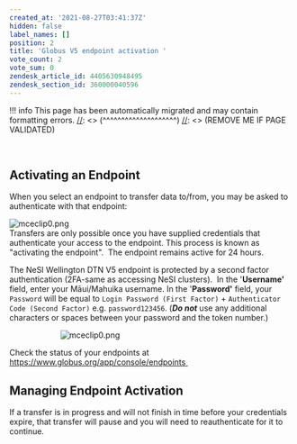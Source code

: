 ```yaml
---
created_at: '2021-08-27T03:41:37Z'
hidden: false
label_names: []
position: 2
title: 'Globus V5 endpoint activation '
vote_count: 2
vote_sum: 0
zendesk_article_id: 4405630948495
zendesk_section_id: 360000040596
---
```



[//]: <> (REMOVE ME IF PAGE VALIDATED)
[//]: <> (vvvvvvvvvvvvvvvvvvvv)
!!! info
    This page has been automatically migrated and may contain formatting errors.
[//]: <> (^^^^^^^^^^^^^^^^^^^^)
[//]: <> (REMOVE ME IF PAGE VALIDATED)
<p> </p>
<h2>Activating an Endpoint</h2>
<p>When you select an endpoint to transfer data to/from, you may be asked to authenticate with that endpoint:</p>
<p><img src="https://support.nesi.org.nz/hc/article_attachments/4405622947215/mceclip0.png" alt="mceclip0.png"><br>Transfers are only possible once you have supplied credentials that authenticate your access to the endpoint. This process is known as "activating the endpoint".  The endpoint remains active for 24 hours.  </p>
<p>The NeSI Wellington DTN V5 endpoint is protected by a second factor authentication (2FA-same as accessing NeSI clusters).  In the '<strong>Username'</strong> field, enter your Māui/Mahuika username. In the '<strong>Password'</strong> field, your <code class="c-mrkdwn__code" data-stringify-type="code">Password</code> will be equal to <code class="c-mrkdwn__code" data-stringify-type="code"><span>Login Password (First Factor)</span></code> + <code class="c-mrkdwn__code" data-stringify-type="code"><span>Authenticator Code (Second Factor)</span></code> e.g. <code class="c-mrkdwn__code" data-stringify-type="code">password123456</code>. (<em><strong>Do not</strong></em> use any additional characters or spaces between your password and the token number.)</p>
<p>                       <img src="https://support.nesi.org.nz/hc/article_attachments/4408962414351/mceclip0.png" alt="mceclip0.png"></p>
<p>Check the status of your endpoints at <a href="https://www.globus.org/app/console/endpoints" target="_self">https://www.globus.org/app/console/endpoints</a><a href="https://www.globus.org/app/console/endpoints"> </a></p>
<h2>Managing Endpoint Activation</h2>
<p>If a transfer is in progress and will not finish in time before your credentials expire, that transfer will pause and you will need to reauthenticate for it to continue.</p>
<p> </p>
<p> </p>